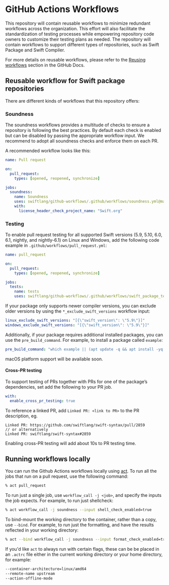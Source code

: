 # GitHub Actions Workflows

This repository will contain reusable workflows to minimize redundant workflows
across the organization. This effort will also facilitate the standardization of
testing processes while empowering repository code owners to customize their
testing plans as needed. The repository will contain workflows to support
different types of repositories, such as Swift Package and Swift Compiler.

For more details on reusable workflows, please refer to the [Reusing
workflows](https://docs.github.com/en/actions/using-workflows/reusing-workflows)
section in the GitHub Docs.

## Reusable workflow for Swift package repositories

There are different kinds of workflows that this repository offers:

### Soundness

The soundness workflows provides a multitude of checks to ensure a repository is
following the best practices. By default each check is enabled but can be
disabled by passing the appropriate workflow input. We recommend to adopt all
soundness checks and enforce them on each PR.

A recommended workflow looks like this:

```yaml
name: Pull request

on:
  pull_request:
    types: [opened, reopened, synchronize]

jobs:
  soundness:
    name: Soundness
    uses: swiftlang/github-workflows/.github/workflows/soundness.yml@main
    with:
      license_header_check_project_name: "Swift.org"
```

### Testing

To enable pull request testing for all supported Swift versions (5.9, 5.10,
6.0, 6.1, nightly, and nightly-6.1) on Linux and Windows, add the following code example in
`.github/workflows/pull_request.yml`:

```yaml
name: pull_request

on:
  pull_request:
    types: [opened, reopened, synchronize]

jobs:
  tests:
    name: tests
    uses: swiftlang/github-workflows/.github/workflows/swift_package_test.yml@main
```

If your package only supports newer compiler versions, you can exclude older
versions by using the `*_exclude_swift_versions` workflow input:

```yaml
linux_exclude_swift_versions: "[{\"swift_version\": \"5.9\"}]"
windows_exclude_swift_versions: "[{\"swift_version\": \"5.9\"}]"
```

Additionally, if your package requires additional installed packages, you can
use the `pre_build_command`. For example, to install a package called
`example`:

```yaml
pre_build_command: "which example || (apt update -q && apt install -yq example"
```

macOS platform support will be available soon.

#### Cross-PR testing

To support testing of PRs together with PRs for one of the package’s dependencies, set add the following to your PR job.

```yaml
with:
  enable_cross_pr_testing: true
```

To reference a linked PR, add `Linked PR: <link to PR>` to the PR description, eg.

```
Linked PR: https://github.com/swiftlang/swift-syntax/pull/2859
// or alternatively
Linked PR: swiftlang/swift-syntax#2859
```

Enabling cross-PR testing will add about 10s to PR testing time.

## Running workflows locally

You can run the Github Actions workflows locally using
[act](https://github.com/nektos/act). To run all the jobs that run on a pull
request, use the following command:

```bash
% act pull_request
```

To run just a single job, use `workflow_call -j <job>`, and specify the inputs
the job expects. For example, to run just shellcheck:

```bash
% act workflow_call -j soundness --input shell_check_enabled=true
```

To bind-mount the working directory to the container, rather than a copy, use
`--bind`. For example, to run just the formatting, and have the results
reflected in your working directory:

```bash
% act --bind workflow_call -j soundness --input format_check_enabled=true
```

If you'd like `act` to always run with certain flags, these can be be placed in
an `.actrc` file either in the current working directory or your home
directory, for example:

```bash
--container-architecture=linux/amd64
--remote-name upstream
--action-offline-mode
```
